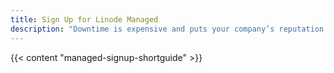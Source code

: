 ```yaml
---
title: Sign Up for Linode Managed
description: "Downtime is expensive and puts your company’s reputation at risk. Linode Managed is an incident response service designed to help businesses cut out costly downtime. Our highly experienced Managed Service team is here around the clock to help."
---
```


{{< content "managed-signup-shortguide" >}}